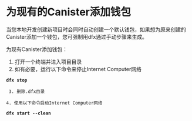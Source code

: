 # 为现有的Canister添加钱包

当您本地开发创建新项目时会同时自动创建一个默认钱包，如果想为原来创建的Canister添加一个钱包，您可强制用dfx通过手动步骤来生成。

为现有Canister添加钱包：

1. 打开一个终端并进入项目目录
2. 如有必要，运行以下命令来停止Internet Computer网络

**`dfx stop`**

     3. 删除.dfx目录

    4. 使用以下命令启动Internet Computer网络

**`dfx start --clean`**

